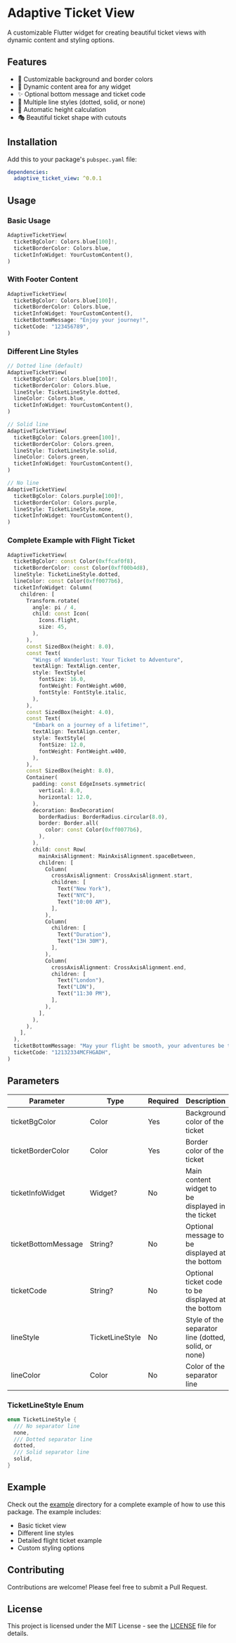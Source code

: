 <!--
This README describes the package. If you publish this package to pub.dev,
this README's contents appear on the landing page for your package.

For information about how to write a good package README, see the guide for
[writing package pages](https://dart.dev/tools/pub/writing-package-pages).

For general information about developing packages, see the Dart guide for
[creating packages](https://dart.dev/guides/libraries/create-packages)
and the Flutter guide for
[developing packages and plugins](https://flutter.dev/to/develop-packages).
-->

# Adaptive Ticket View

A customizable Flutter widget for creating beautiful ticket views with dynamic content and styling options.

## Features

- 🎨 Customizable background and border colors
- 📱 Dynamic content area for any widget
- ✨ Optional bottom message and ticket code
- 🎯 Multiple line styles (dotted, solid, or none)
- 📐 Automatic height calculation
- 🎭 Beautiful ticket shape with cutouts

## Installation

Add this to your package's `pubspec.yaml` file:

```yaml
dependencies:
  adaptive_ticket_view: ^0.0.1
```

## Usage

### Basic Usage
```dart
AdaptiveTicketView(
  ticketBgColor: Colors.blue[100]!,
  ticketBorderColor: Colors.blue,
  ticketInfoWidget: YourCustomContent(),
)
```

### With Footer Content
```dart
AdaptiveTicketView(
  ticketBgColor: Colors.blue[100]!,
  ticketBorderColor: Colors.blue,
  ticketInfoWidget: YourCustomContent(),
  ticketBottomMessage: "Enjoy your journey!",
  ticketCode: "123456789",
)
```

### Different Line Styles
```dart
// Dotted line (default)
AdaptiveTicketView(
  ticketBgColor: Colors.blue[100]!,
  ticketBorderColor: Colors.blue,
  lineStyle: TicketLineStyle.dotted,
  lineColor: Colors.blue,
  ticketInfoWidget: YourCustomContent(),
)

// Solid line
AdaptiveTicketView(
  ticketBgColor: Colors.green[100]!,
  ticketBorderColor: Colors.green,
  lineStyle: TicketLineStyle.solid,
  lineColor: Colors.green,
  ticketInfoWidget: YourCustomContent(),
)

// No line
AdaptiveTicketView(
  ticketBgColor: Colors.purple[100]!,
  ticketBorderColor: Colors.purple,
  lineStyle: TicketLineStyle.none,
  ticketInfoWidget: YourCustomContent(),
)
```

### Complete Example with Flight Ticket
```dart
AdaptiveTicketView(
  ticketBgColor: const Color(0xffcaf0f8),
  ticketBorderColor: const Color(0xff00b4d8),
  lineStyle: TicketLineStyle.dotted,
  lineColor: const Color(0xff0077b6),
  ticketInfoWidget: Column(
    children: [
      Transform.rotate(
        angle: pi / 4,
        child: const Icon(
          Icons.flight,
          size: 45,
        ),
      ),
      const SizedBox(height: 8.0),
      const Text(
        "Wings of Wanderlust: Your Ticket to Adventure",
        textAlign: TextAlign.center,
        style: TextStyle(
          fontSize: 16.0,
          fontWeight: FontWeight.w600,
          fontStyle: FontStyle.italic,
        ),
      ),
      const SizedBox(height: 4.0),
      const Text(
        "Embark on a journey of a lifetime!",
        textAlign: TextAlign.center,
        style: TextStyle(
          fontSize: 12.0,
          fontWeight: FontWeight.w400,
        ),
      ),
      const SizedBox(height: 8.0),
      Container(
        padding: const EdgeInsets.symmetric(
          vertical: 8.0,
          horizontal: 12.0,
        ),
        decoration: BoxDecoration(
          borderRadius: BorderRadius.circular(8.0),
          border: Border.all(
            color: const Color(0xff0077b6),
          ),
        ),
        child: const Row(
          mainAxisAlignment: MainAxisAlignment.spaceBetween,
          children: [
            Column(
              crossAxisAlignment: CrossAxisAlignment.start,
              children: [
                Text("New York"),
                Text("NYC"),
                Text("10:00 AM"),
              ],
            ),
            Column(
              children: [
                Text("Duration"),
                Text("13H 30M"),
              ],
            ),
            Column(
              crossAxisAlignment: CrossAxisAlignment.end,
              children: [
                Text("London"),
                Text("LDN"),
                Text("11:30 PM"),
              ],
            ),
          ],
        ),
      ),
    ],
  ),
  ticketBottomMessage: "May your flight be smooth, your adventures be thrilling!",
  ticketCode: "12132334MCFHGADH",
)
```

## Parameters

| Parameter | Type | Required | Description |
|-----------|------|----------|-------------|
| ticketBgColor | Color | Yes | Background color of the ticket |
| ticketBorderColor | Color | Yes | Border color of the ticket |
| ticketInfoWidget | Widget? | No | Main content widget to be displayed in the ticket |
| ticketBottomMessage | String? | No | Optional message to be displayed at the bottom |
| ticketCode | String? | No | Optional ticket code to be displayed at the bottom |
| lineStyle | TicketLineStyle | No | Style of the separator line (dotted, solid, or none) |
| lineColor | Color | No | Color of the separator line |

### TicketLineStyle Enum
```dart
enum TicketLineStyle {
  /// No separator line
  none,
  /// Dotted separator line
  dotted,
  /// Solid separator line
  solid,
}
```

## Example

Check out the [example](example) directory for a complete example of how to use this package. The example includes:
- Basic ticket view
- Different line styles
- Detailed flight ticket example
- Custom styling options

## Contributing

Contributions are welcome! Please feel free to submit a Pull Request.

## License

This project is licensed under the MIT License - see the [LICENSE](LICENSE) file for details.
